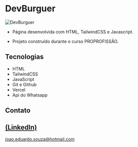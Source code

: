 # DevBurguer

![DevBurguer](https://github.com/JoaoEduSB/DevBurguer/assets/146045770/89e1618b-7b71-47ea-b3fa-2df8b16739b1)

 - Página desenvolvida com HTML, TailwindCSS e Javascript.

 - Projeto construído durante o curso PROPROFISSÃO.

## Tecnologias

- HTML
- TailwindCSS
- JavaScript
- Git e Github
- Vercel
- Api do Whatsapp

## Contato
[(LinkedIn)](https://www.linkedin.com/in/joaoedusb/)
-----
joao.eduardo.souza@hotmail.com
